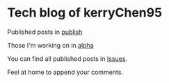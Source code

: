 # Tech blog of kerryChen95

Published posts in [publish](https://github.com/kerrychen95/blog/tree/master/publish)

Those I'm working on in [alpha](https://github.com/kerrychen95/blog/tree/master/alpha)

You can find all published posts in [Issues](https://github.com/kerryChen95/blog/issues?state=open).

Feel at home to append your comments.

